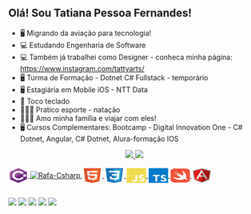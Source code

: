 ## Olá! Sou Tatiana Pessoa Fernandes!
- 🖥  Migrando da aviação para tecnologia!
- 💻 Estudando Engenharia de Software
- 💻 Também já trabalhei como Designer - conheca minha página: https://www.instagram.com/tattyarts/
- 🖥  Turma de Formação - Dotnet C# Fullstack - temporário
- 🖥  Estagiária em Mobile iOS - NTT Data 
- 🎹 Toco teclado
- 🏊🏼‍♂ Pratico esporte - natação
- 👨‍👨‍👦 Amo minha família e viajar com eles!
- 🖥  Cursos Complementares: Bootcamp - Digital Innovation One - C# Dotnet, Angular, C# Dotnet, Alura-formação IOS

<div align="center">
  <a href="https://github.com/tatianapessofernandes">
  <img height="150em" src="https://github-readme-stats.vercel.app/api?username=tatianapessofernandes&show_icons=true&theme=dracula&include_all_commits=true&count_private=true"/>
  <img height="150em" src="https://github-readme-stats.vercel.app/api/top-langs/?username=tatianapessofernandes&layout=compact&langs_count=7&theme=dracula"/>
</div>
  <div style="display: inline_block"><br>
  <img align="center" alt="Rafa-Csharp" height="30" width="40" src="https://raw.githubusercontent.com/devicons/devicon/master/icons/csharp/csharp-original.svg">
  <img align="center" alt="Rafa-Csharp" height="30" width="40" src="https://img.shields.io/badge/.NET-5C2D91?style=for-the-badge&logo=.net&logoColor=white">
  <img align="center" alt="Rafa-HTML" height="30" width="40" src="https://raw.githubusercontent.com/devicons/devicon/master/icons/html5/html5-original.svg">
  <img align="center" alt="Rafa-CSS" height="30" width="40" src="https://raw.githubusercontent.com/devicons/devicon/master/icons/css3/css3-original.svg">
  <img align="center" alt="Rafa-Js" height="30" width="40" src="https://raw.githubusercontent.com/devicons/devicon/master/icons/javascript/javascript-plain.svg">
  <img align="center" alt="Rafa-Ts" height="30" width="40" src="https://raw.githubusercontent.com/devicons/devicon/master/icons/typescript/typescript-plain.svg">
  <img align="center" alt="Rafa-Ts" height="30" width="40" src="https://github.com/devicons/devicon/blob/master/icons/swift/swift-original.svg">
  <img align="center" alt="Rafa-Ts" height="30" width="40" src="https://github.com/devicons/devicon/blob/master/icons/angularjs/angularjs-original.svg">
  <link rel="stylesheet" href="https://cdn.jsdelivr.net/gh/devicons/devicon@v2.14.0/devicon.min.css">
    
  
  
</div>
  
  ##
 
<div> 
  <a href="https://www.youtube.com/channel/UC66kc_SogezO6THV8TQyTDA" target="_blank"><img src="https://img.shields.io/badge/YouTube-FF0000?style=for-the-badge&logo=youtube&logoColor=white" target="_blank"></a>
  <a href="https://instagram.com/tattyarts" target="_blank"><img src="https://img.shields.io/badge/-Instagram-%23E4405F?style=for-the-badge&logo=instagram&logoColor=white" target="_blank"></a>
 	<a href="https://discord.com/channels/@me" target="_blank"><img src="https://img.shields.io/badge/Discord-7289DA?style=for-the-badge&logo=discord&logoColor=white" target="_blank"></a> 
  <a href = "mailto:contato.tattyarts@gmail.com"><img src="https://img.shields.io/badge/-Gmail-%23333?style=for-the-badge&logo=gmail&logoColor=white" target="_blank"></a>
  <a href="https://www.linkedin.com/in/tatiana-pessoa-fernandes-86714865/" target="_blank"><img src="https://img.shields.io/badge/-LinkedIn-%230077B5?style=for-the-badge&logo=linkedin&logoColor=white" target="_blank"></a> 
 
  
</div>
